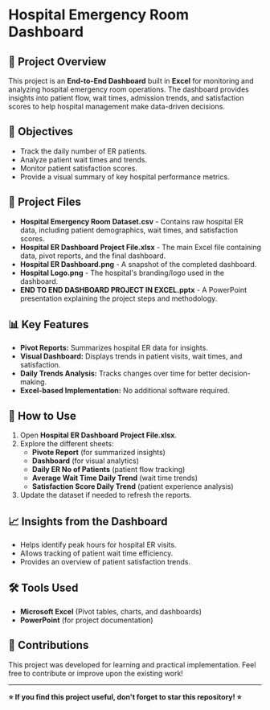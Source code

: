 # Hospital Emergency Room Dashboard

## 📌 Project Overview
This project is an **End-to-End Dashboard** built in **Excel** for monitoring and analyzing hospital emergency room operations. The dashboard provides insights into patient flow, wait times, admission trends, and satisfaction scores to help hospital management make data-driven decisions.

## 🎯 Objectives
- Track the daily number of ER patients.
- Analyze patient wait times and trends.
- Monitor patient satisfaction scores.
- Provide a visual summary of key hospital performance metrics.

## 📂 Project Files
- **Hospital Emergency Room Dataset.csv** - Contains raw hospital ER data, including patient demographics, wait times, and satisfaction scores.
- **Hospital ER Dashboard Project File.xlsx** - The main Excel file containing data, pivot reports, and the final dashboard.
- **Hospital ER Dashboard.png** - A snapshot of the completed dashboard.
- **Hospital Logo.png** - The hospital's branding/logo used in the dashboard.
- **END TO END DASHBOARD PROJECT IN EXCEL.pptx** - A PowerPoint presentation explaining the project steps and methodology.

## 📊 Key Features
- **Pivot Reports:** Summarizes hospital ER data for insights.
- **Visual Dashboard:** Displays trends in patient visits, wait times, and satisfaction.
- **Daily Trends Analysis:** Tracks changes over time for better decision-making.
- **Excel-based Implementation:** No additional software required.

## 🚀 How to Use
1. Open **Hospital ER Dashboard Project File.xlsx**.
2. Explore the different sheets:
   - **Pivote Report** (for summarized insights)
   - **Dashboard** (for visual analytics)
   - **Daily ER No of Patients** (patient flow tracking)
   - **Average Wait Time Daily Trend** (wait time trends)
   - **Satisfaction Score Daily Trend** (patient experience analysis)
3. Update the dataset if needed to refresh the reports.

## 📈 Insights from the Dashboard
- Helps identify peak hours for hospital ER visits.
- Allows tracking of patient wait time efficiency.
- Provides an overview of patient satisfaction trends.

## 🛠 Tools Used
- **Microsoft Excel** (Pivot tables, charts, and dashboards)
- **PowerPoint** (for project documentation)

## 🤝 Contributions
This project was developed for learning and practical implementation. Feel free to contribute or improve upon the existing work!

---
**⭐ If you find this project useful, don't forget to star this repository! ⭐**

